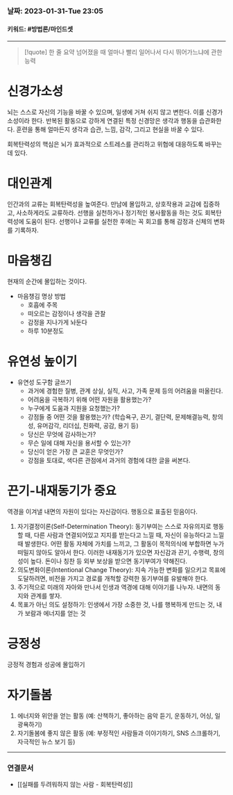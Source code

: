 ### 날짜:   2023-01-31-Tue 23:05
#### 키워드: #방법론/마인드셋
-----
>[!quote] 한 줄 요약
>넘어졌을 때 얼마나 빨리 일어나서 다시 뛰어가느냐에 관한 능력

# 신경가소성
뇌는 스스로 자신의 기능을 바꿀 수 있으며, 일생에 거쳐 쉬지 않고 변한다. 이를 신경가소성이라 한다. 반복된 활동으로 강하게 연결된 특정 신경망은 생각과 행동을 습관화한다. 훈련을 통해 얼마든지 생각과 습관, 느낌, 감각, 그리고 현실을 바꿀 수 있다.

회복탄력성의 핵심은 뇌가 효과적으로 스트레스를 관리하고 위협에 대응하도록 바꾸는 데 있다.

# 대인관계
인간과의 교류는 회복탄력성을 높여준다. 만남에 몰입하고, 상호작용과 교감에 집중하고, 사소하게라도 교류하라. 선행을 실천하거나 정기적인 봉사활동을 하는 것도 회복탄력성에 도움이 된다. 선행이나 교류를 실천한 후에는 꼭 회고를 통해 감정과 신체의 변화를 기록하자.

# 마음챙김
현재의 순간에 몰입하는 것이다.
- 마음챙김 명상 방법
	- 호흡에 주목
	- 떠오르는 감정이나 생각을 관찰
	- 감정을 지나가게 놔둔다
	- 하루 10분정도

# 유연성 높이기
- 유연성 도구함 글쓰기
	- 과거에 경험한 질병, 관계 상실, 실직, 사고, 가족 문제 등의 어려움을 떠올린다.
	- 어려움을 극복하기 위해 어떤 자원을 활용했는가?
	- 누구에게 도움과 지원을 요청했는가?
	- 강점들 중 어떤 것을 활용했는가? (학습욕구, 끈기, 결단력, 문제해결능력, 창의성, 유머감각, 리더십, 친화력, 공감, 용기 등)
	- 당신은 무엇에 감사하는가?
	- 무슨 일에 대해 자신을 용서할 수 있는가?
	- 당신이 얻은 가장 큰 교훈은 무엇인가?
	- 강점을 토대로, 색다른 관점에서 과거의 경험에 대한 글을 써본다. 

# 끈기-내재동기가 중요
역경을 이겨낼 내면의 자원이 있다는 자신감이다. 행동으로 표출된 믿음이다.
1. 자기결정이론(Self-Determination Theory): 동기부여는 스스로 자유의지로 행동할 때, 다른 사람과 연결되어있고 지지를 받는다고 느낄 때, 자신이 유능하다고 느낄 때 발생한다. 어떤 활동 자체에 가치를 느끼고, 그 활동이 목적의식에 부합하면 누가 떠밀지 않아도 알아서 한다. 이러한 내재동기가 있으면 자신감과 끈기, 수행력, 창의성이 높다. 돈이나 칭찬 등 외부 보상을 받으면 동기부여가 약해진다.
2. 의도변화이론(Intentional Change Theory): 지속 가능한 변화를 일으키고 목표에 도달하려면, 비전을 가지고 경로를 개척할 강력한 동기부여를 유발해야 한다. 
3. 주기적으로 미래의 자아와 만나서 인생과 역경에 대해 이야기를 나누자. 내면의 동지와 관계를 쌓자.
4. 목표가 아닌 의도 설정하기: 인생에서 가장 소중한 것, 나를 행복하게 만드는 것, 내가 보람과 에너지를 얻는 것

# 긍정성
긍정적 경험과 성공에 몰입하기

# 자기돌봄
1. 에너지와 위안을 얻는 활동 (예: 산책하기, 좋아하는 음악 듣기, 운동하기, 어싱, 일광욕하기)
2. 자기돌봄에 좋지 않은 활동 (예: 부정적인 사람들과 이야기하기, SNS 스크롤하기, 자극적인 뉴스 보기 등)

----

### 연결문서
- [[실패를 두려워하지 않는 사람 - 회복탄력성]]

 
